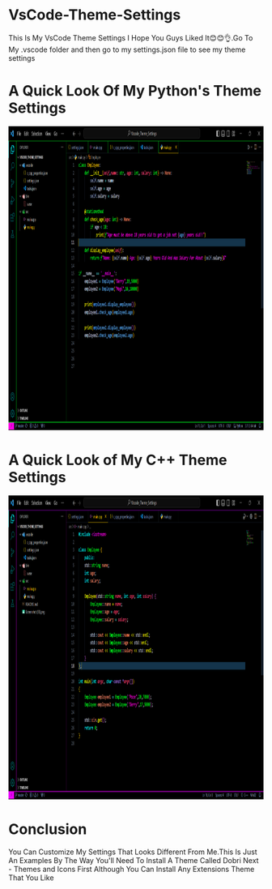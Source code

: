 # VsCode-Theme-Settings
This Is My VsCode Theme Settings I Hope You Guys Liked It😊😊👌.Go To My .vscode folder and then go to my settings.json file to see my theme settings

# A Quick Look Of My Python's Theme Settings
<img src="https://github.com/alimasyhuriasghor/VsCode-Theme-Settings/blob/master/Screenshot%20(55).png" alt="My Python's Theme Settings" max-width=100% height="600px">

# A Quick Look of My C++ Theme Settings
<img src="https://github.com/alimasyhuriasghor/VsCode-Theme-Settings/blob/master/Screenshot%20(57).png" alt="My C++ Theme Settings" max-width=100% height="600px">

# Conclusion
You Can Customize My Settings That Looks Different From Me.This Is Just An Examples
By The Way You'll Need To Install A Theme Called Dobri Next - Themes and Icons First Although You Can Install Any Extensions Theme That You Like
